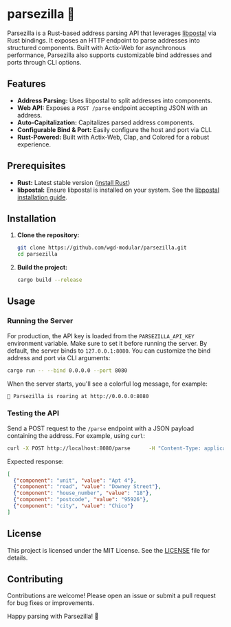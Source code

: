 
# parsezilla 🦖

Parsezilla is a Rust-based address parsing API that leverages [libpostal](https://github.com/openvenues/libpostal) via Rust bindings. It exposes an HTTP endpoint to parse addresses into structured components. Built with Actix-Web for asynchronous performance, Parsezilla also supports customizable bind addresses and ports through CLI options.

## Features

- **Address Parsing:** Uses libpostal to split addresses into components.
- **Web API:** Exposes a `POST /parse` endpoint accepting JSON with an address.
- **Auto-Capitalization:** Capitalizes parsed address components.
- **Configurable Bind & Port:** Easily configure the host and port via CLI.
- **Rust-Powered:** Built with Actix-Web, Clap, and Colored for a robust experience.

## Prerequisites

- **Rust:** Latest stable version ([install Rust](https://www.rust-lang.org/tools/install))
- **libpostal:** Ensure libpostal is installed on your system. See the [libpostal installation guide](https://github.com/openvenues/libpostal).

## Installation

1. **Clone the repository:**

   ```bash
   git clone https://github.com/wgd-modular/parsezilla.git
   cd parsezilla
   ```

2. **Build the project:**

   ```bash
   cargo build --release
   ```

## Usage

### Running the Server

For production, the API key is loaded from the `PARSEZILLA_API_KEY` environment variable. Make sure to set it before running the server. By default, the server binds to `127.0.0.1:8080`. You can customize the bind address and port via CLI arguments:

```bash
cargo run -- --bind 0.0.0.0 --port 8080
```

When the server starts, you'll see a colorful log message, for example:

```
🦖 Parsezilla is roaring at http://0.0.0.0:8080
```

### Testing the API

Send a POST request to the `/parse` endpoint with a JSON payload containing the address. For example, using `curl`:

```bash
curl -X POST http://localhost:8080/parse      -H "Content-Type: application/json"      -d '{"address": "Apt 4 18 Downey Street, 95926 Chico"}'
```

Expected response:

```json
[
  {"component": "unit", "value": "Apt 4"},
  {"component": "road", "value": "Downey Street"},
  {"component": "house_number", "value": "18"},
  {"component": "postcode", "value": "95926"},
  {"component": "city", "value": "Chico"}
]
```

## License

This project is licensed under the MIT License. See the [LICENSE](LICENSE) file for details.

## Contributing

Contributions are welcome! Please open an issue or submit a pull request for bug fixes or improvements.

Happy parsing with Parsezilla! 🦖
